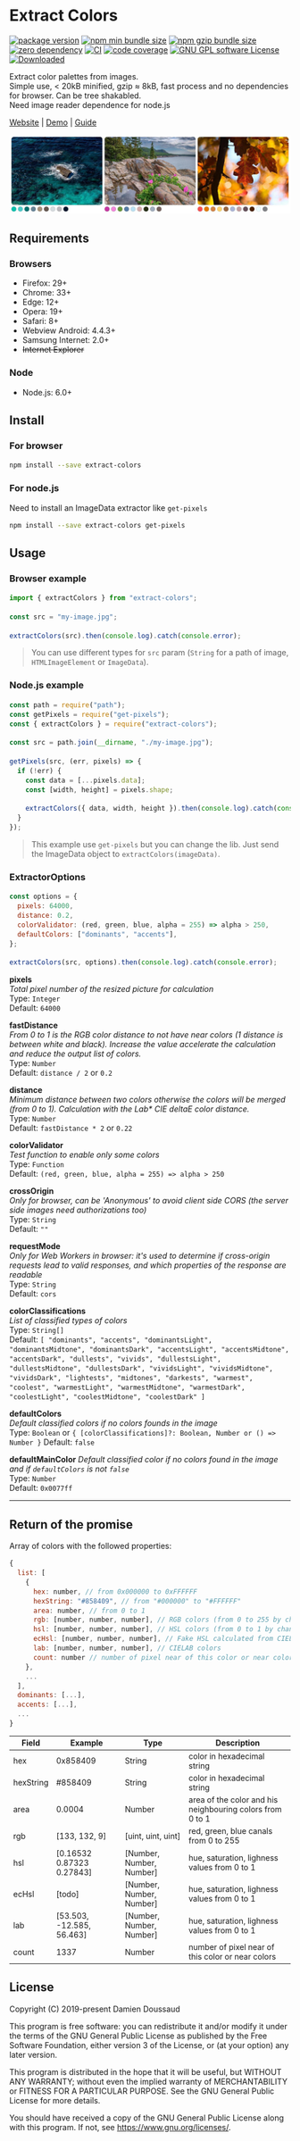 # Extract Colors

[![package version](https://badge.fury.io/js/extract-colors.svg)](https://www.npmjs.com/package/extract-colors)
[![npm min bundle size](https://img.shields.io/bundlephobia/min/extract-colors?style=flat&color=brightgreen)](https://bundlephobia.com/result?p=extract-colors)
[![npm gzip bundle size](https://img.shields.io/bundlephobia/minzip/extract-colors?style=flat&color=brightgreen)](https://bundlephobia.com/result?p=extract-colors)
[![zero dependency](https://img.shields.io/badge/dependency-zero-brightgreen)](https://www.npmjs.com/package/extract-colors?activeTab=dependencies)
[![CI](https://github.com/Namide/extract-colors/workflows/CI/badge.svg)](https://github.com/Namide/extract-colors/actions)
[![code coverage](https://codecov.io/gh/Namide/extract-colors/branch/master/graph/badge.svg?token=80PUQ24PW5)](https://codecov.io/gh/Namide/extract-colors)
[![GNU GPL software License](https://img.shields.io/badge/license-GNU_GPL-brightgreen.svg)](#license)
[![Downloaded](https://img.shields.io/npm/dt/extract-colors)](https://www.npmjs.com/package/extract-colors)

Extract color palettes from images.  
Simple use, < 20kB minified, gzip ≈ 8kB, fast process and no dependencies for browser.
Can be tree shakabled.  
Need image reader dependence for node.js

[Website](https://extract-colors.namide.com/) | [Demo](https://extract-colors.namide.com/demo) | [Guide](https://extract-colors.namide.com/guide)

![3 examples of colors extraction](./doc/colors-2.jpg)

## Requirements

### Browsers

- Firefox: 29+
- Chrome: 33+
- Edge: 12+
- Opera: 19+
- Safari: 8+
- Webview Android: 4.4.3+
- Samsung Internet: 2.0+
- ~~Internet Explorer~~

### Node

- Node.js: 6.0+

## Install

### For browser

```bash
npm install --save extract-colors
```

### For node.js

Need to install an ImageData extractor like `get-pixels`

```bash
npm install --save extract-colors get-pixels
```

## Usage

### Browser example

```js
import { extractColors } from "extract-colors";

const src = "my-image.jpg";

extractColors(src).then(console.log).catch(console.error);
```

> You can use different types for `src` param (`String` for a path of image, `HTMLImageElement` or `ImageData`).

### Node.js example

```js
const path = require("path");
const getPixels = require("get-pixels");
const { extractColors } = require("extract-colors");

const src = path.join(__dirname, "./my-image.jpg");

getPixels(src, (err, pixels) => {
  if (!err) {
    const data = [...pixels.data];
    const [width, height] = pixels.shape;

    extractColors({ data, width, height }).then(console.log).catch(console.log);
  }
});
```

> This example use `get-pixels` but you can change the lib.
> Just send the ImageData object to `extractColors(imageData)`.

### ExtractorOptions

```js
const options = {
  pixels: 64000,
  distance: 0.2,
  colorValidator: (red, green, blue, alpha = 255) => alpha > 250,
  defaultColors: ["dominants", "accents"],
};

extractColors(src, options).then(console.log).catch(console.error);
```

**pixels**  
_Total pixel number of the resized picture for calculation_  
Type: `Integer`  
Default: `64000`

**fastDistance**  
_From 0 to 1 is the RGB color distance to not have near colors (1 distance is between white and black). Increase the value accelerate the calculation and reduce the output list of colors._  
Type: `Number`  
Default: `distance / 2` or `0.2`

**distance**  
_Minimum distance between two colors otherwise the colors will be merged (from 0 to 1). Calculation with the L*a*b\* CIE deltaE color distance._  
Type: `Number`  
Default: `fastDistance * 2` or `0.22`

**colorValidator**  
_Test function to enable only some colors_  
Type: `Function`  
Default: `(red, green, blue, alpha = 255) => alpha > 250`

**crossOrigin**  
_Only for browser, can be 'Anonymous' to avoid client side CORS_
_(the server side images need authorizations too)_  
Type: `String`  
Default: `""`

**requestMode**  
_Only for Web Workers in browser: it's used to determine if cross-origin requests lead to valid responses, and which properties of the response are readable_  
Type: `String`  
Default: `cors`

**colorClassifications**  
_List of classified types of colors_  
Type: `String[]`  
Default: `[ "dominants", "accents", "dominantsLight", "dominantsMidtone", "dominantsDark", "accentsLight", "accentsMidtone", "accentsDark", "dullests", "vivids", "dullestsLight", "dullestsMidtone", "dullestsDark", "vividsLight", "vividsMidtone", "vividsDark", "lightests", "midtones", "darkests", "warmest", "coolest", "warmestLight", "warmestMidtone", "warmestDark", "coolestLight", "coolestMidtone", "coolestDark" ]`

**defaultColors**  
_Default classified colors if no colors founds in the image_  
Type: `Boolean` or `{ [colorClassifications]?: Boolean, Number or () => Number }`
Default: `false`

**defaultMainColor**
_Default classified color if no colors found in the image and if `defaultColors` is not `false`_  
Type: `Number`  
Default: `0x0077ff`

---

## Return of the promise

Array of colors with the followed properties:

```js
{
  list: [
    {
      hex: number,​​ // from 0x000000 to 0xFFFFFF
      hexString: "#858409", // from "#000000" to "#FFFFFF"
      area: number, // from 0 to 1
      rgb: [number, number, number], // RGB colors (from 0 to 255 by chanel)
      hsl: [number, number, number], // HSL colors (from 0 to 1 by chanel)
      ecHsl: [number, number, number], // Fake HSL calculated from CIELAB colors (from 0 to 1 by chanel)
      lab: [number, number, number], // CIELAB colors
      count: number // number of pixel near of this color or near colors (determined with distance and fastDistance)
    },
    ...
  ],
  dominants: [...],
  accents: [...],
  ...
}
```

| Field     | Example                   | Type                     | Description                                               |
| --------- | ------------------------- | ------------------------ | --------------------------------------------------------- |
| hex       | 0x858409                  | String                   | color in hexadecimal string                               |
| hexString | #858409                   | String                   | color in hexadecimal string                               |
| area      | 0.0004                    | Number                   | area of the color and his neighbouring colors from 0 to 1 |
| rgb       | [133, 132, 9]             | [uint, uint, uint]       | red, green, blue canals from 0 to 255                     |
| hsl       | [0.16532 0.87323 0.27843] | [Number, Number, Number] | hue, saturation, lighness values from 0 to 1              |
| ecHsl     | [todo]                    | [Number, Number, Number] | hue, saturation, lighness values from 0 to 1              |
| lab       | [53.503, -12.585, 56.463] | [Number, Number, Number] | hue, saturation, lighness values from 0 to 1              |
| count     | 1337                      | Number                   | number of pixel near of this color or near colors         |

## License

Copyright (C) 2019-present Damien Doussaud

This program is free software: you can redistribute it and/or modify
it under the terms of the GNU General Public License as published by
the Free Software Foundation, either version 3 of the License, or
(at your option) any later version.

This program is distributed in the hope that it will be useful,
but WITHOUT ANY WARRANTY; without even the implied warranty of
MERCHANTABILITY or FITNESS FOR A PARTICULAR PURPOSE. See the
GNU General Public License for more details.

You should have received a copy of the GNU General Public License
along with this program. If not, see <https://www.gnu.org/licenses/>.

